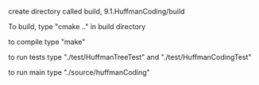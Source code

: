 create directory called build, 9.1.HuffmanCoding/build

To build, type "cmake .." in build directory

to compile type "make"

to run tests type "./test/HuffmanTreeTest" and "./test/HuffmanCodingTest"

to run main type "./source/huffmanCoding"